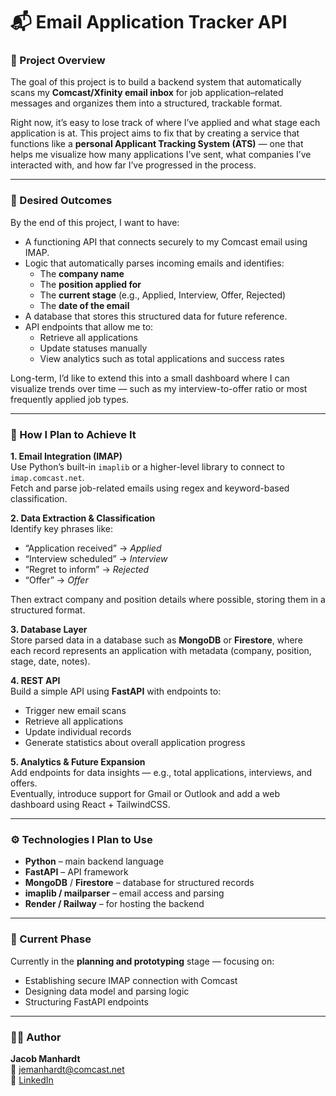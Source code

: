 # 📬 Email Application Tracker API

### 🧠 Project Overview
The goal of this project is to build a backend system that automatically scans my **Comcast/Xfinity email inbox** for job application–related messages and organizes them into a structured, trackable format.  

Right now, it’s easy to lose track of where I’ve applied and what stage each application is at. This project aims to fix that by creating a service that functions like a **personal Applicant Tracking System (ATS)** — one that helps me visualize how many applications I’ve sent, what companies I’ve interacted with, and how far I’ve progressed in the process.

---

### 🎯 Desired Outcomes
By the end of this project, I want to have:
- A functioning API that connects securely to my Comcast email using IMAP.
- Logic that automatically parses incoming emails and identifies:
  - The **company name**
  - The **position applied for**
  - The **current stage** (e.g., Applied, Interview, Offer, Rejected)
  - The **date of the email**
- A database that stores this structured data for future reference.
- API endpoints that allow me to:
  - Retrieve all applications
  - Update statuses manually
  - View analytics such as total applications and success rates

Long-term, I’d like to extend this into a small dashboard where I can visualize trends over time — such as my interview-to-offer ratio or most frequently applied job types.

---

### 🧩 How I Plan to Achieve It

**1. Email Integration (IMAP)**  
Use Python’s built-in `imaplib` or a higher-level library to connect to `imap.comcast.net`.  
Fetch and parse job-related emails using regex and keyword-based classification.

**2. Data Extraction & Classification**  
Identify key phrases like:
- “Application received” → *Applied*  
- “Interview scheduled” → *Interview*  
- “Regret to inform” → *Rejected*  
- “Offer” → *Offer*  

Then extract company and position details where possible, storing them in a structured format.

**3. Database Layer**  
Store parsed data in a database such as **MongoDB** or **Firestore**, where each record represents an application with metadata (company, position, stage, date, notes).

**4. REST API**  
Build a simple API using **FastAPI** with endpoints to:
- Trigger new email scans
- Retrieve all applications
- Update individual records
- Generate statistics about overall application progress

**5. Analytics & Future Expansion**  
Add endpoints for data insights — e.g., total applications, interviews, and offers.  
Eventually, introduce support for Gmail or Outlook and add a web dashboard using React + TailwindCSS.

---

### ⚙️ Technologies I Plan to Use
- **Python** – main backend language  
- **FastAPI** – API framework  
- **MongoDB** / **Firestore** – database for structured records  
- **imaplib / mailparser** – email access and parsing  
- **Render / Railway** – for hosting the backend  

---

### 📅 Current Phase
Currently in the **planning and prototyping** stage — focusing on:
- Establishing secure IMAP connection with Comcast  
- Designing data model and parsing logic  
- Structuring FastAPI endpoints  

---

### 🧑‍💻 Author
**Jacob Manhardt**  
📧 jemanhardt@comcast.net  
🔗 [LinkedIn](https://www.linkedin.com/in/jacob-manhardt-b9b75025b/)
